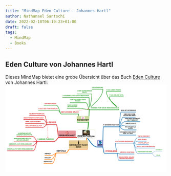 ```yaml
---
title: "MindMap Eden Culture - Johannes Hartl"
author: Nathanael Santschi
date: 2022-02-18T06:19:23+01:00
draft: false
tags:
  - MindMap
  - Books
---
```

## Eden Culture von Johannes Hartl

Dieses MindMap bietet eine grobe Übersicht über das Buch [Eden Culture](https://www.amazon.de/Eden-Culture-%C3%96kologie-Herzens-Morgen/dp/3451033089) von Johannes Hartl: 
![edenculture](/images/edenculture.png "Preview")
